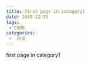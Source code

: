 ```yaml
---
title: first page in category1
date: 2018-12-15
tags:
 - CSDN
categories:
 -  杂谈
---
```


first page in category1